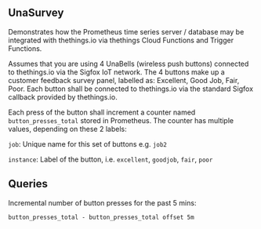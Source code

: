 ## UnaSurvey

Demonstrates how the Prometheus time series server / database may be integrated with thethings.io via 
thethings Cloud Functions and Trigger Functions.

Assumes that you are using 4 UnaBells (wireless push buttons) connected to thethings.io via the Sigfox IoT network.
The 4 buttons make up a customer feedback survey panel, labelled as: Excellent, Good Job, Fair, Poor.  Each button shall be
connected to thethings.io via the standard Sigfox callback provided by thethings.io.

Each press of the button shall increment a counter named `button_presses_total` stored in Prometheus.
The counter has multiple values, depending on these 2 labels:

`job`: Unique name for this set of buttons e.g. `job2`

`instance`: Label of the button, i.e. `excellent`, `goodjob`, `fair`, `poor`

## Queries

Incremental number of button presses for the past 5 mins:
```
button_presses_total - button_presses_total offset 5m
```


